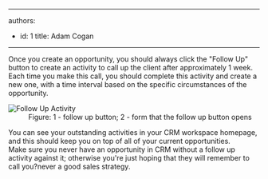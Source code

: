 

---
authors:
  - id: 1
    title: Adam Cogan
---




<span class='intro'> <p>
          Once you create an opportunity, you should always click the &quot;Follow Up&quot; button to
          create an activity to call up the client after approximately 1 week. Each time you
          make this call, you should complete this activity and create a new one, with a time
          interval based on the specific circumstances of the opportunity.</p> </span>

<dl class="image">
          <dt>
            <img alt="Follow Up Activity" src="/Communication/RulesToBetterCRMForUsers/PublishingImages/FollowUpActivity.jpg" /></dt>
          <dd>
            Figure&#58; 1 - follow up button; 2 - form that the follow up button opens</dd>
        </dl>
        <p>
          You can see your outstanding activities in your CRM workspace homepage, and this
          should keep you on top of all of your current opportunities.<br>
          Make sure you never have an opportunity in CRM without a follow up activity against
          it; otherwise you're just hoping that they will remember to call you?never a good
          sales strategy.
        </p>


